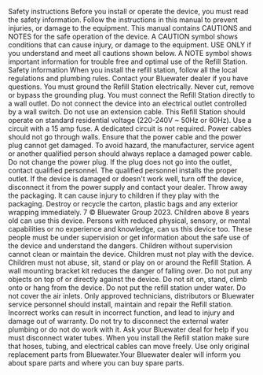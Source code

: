 Safety instructions Before you install or operate the device, you must read the safety information. Follow the instructions in this manual to prevent injuries, or damage to the equipment. This manual contains CAUTIONS and NOTES for the safe operation of the device. A CAUTION symbol shows conditions that can cause injury, or damage to the equipment. USE ONLY if you understand and meet all cautions shown below. A NOTE symbol shows important information for trouble free and optimal use of the Refill Station. Safety information When you install the refill station, follow all the local regulations and plumbing rules. Contact your Bluewater dealer if you have questions. You must ground the Refill Station electrically. Never cut, remove or bypass the grounding plug. You must connect the Refill Station directly to a wall outlet. Do not connect the device into an electrical outlet controlled by a wall switch. Do not use an extension cable. This Refill Station should operate on standard residential voltage (220-240V ~ 50Hz or 60Hz). Use a circuit with a 15 amp fuse. A dedicated circuit is not required. Power cables should not go through walls. Ensure that the power cable and the power plug cannot get damaged. To avoid hazard,  the manufacturer, service agent or another qualified person should always replace a damaged power cable. Do not change the power plug. If the plug does not go into the outlet, contact qualified personnel. The qualified personnel installs the proper outlet. If the device is damaged or doesn't work well, turn off the device, disconnect it from the power supply and contact your dealer. Throw away the packaging. It can cause injury to children if they play with the packaging. Destroy or recycle the carton, plastic bags and any exterior wrapping immediately. 7 © Bluewater Group 2023. Children above 8 years old can use this device. Persons with reduced physical, sensory, or mental capabilities or no experience and knowledge, can us this device too. These people must be under supervision or get information about the safe use of the device and understand the dangers. Children without supervision cannot clean or maintain the device. Children must not play with the device. Children must not abuse, sit, stand or play on or around the Refill Station. A wall mounting bracket kit reduces the danger of falling over. Do not put any objects on top of or directly against the device. Do not sit on, stand, climb onto or hang from the device. Do not put the refill station under water. Do not cover the air inlets. Only approved technicians, distributors or Bluewater service personnel should install, maintain and repair the Refill station. Incorrect works can result in incorrect function, and lead to injury and damage out of warranty. Do not try to disconnect the external water plumbing or do not do work with it. Ask your Bluewater deal for help if you must disconnect water tubes. When you install the Refill station make sure that hoses, tubing, and electrical cables can move freely. Use only original replacement parts from Bluewater.Your Bluewater dealer will inform you about spare parts and where you can buy spare parts.
